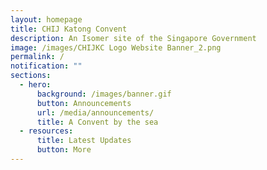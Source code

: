 ```yaml
---
layout: homepage
title: CHIJ Katong Convent
description: An Isomer site of the Singapore Government
image: /images/CHIJKC Logo Website Banner_2.png
permalink: /
notification: ""
sections:
  - hero:
      background: /images/banner.gif
      button: Announcements
      url: /media/announcements/
      title: A Convent by the sea
  - resources:
      title: Latest Updates
      button: More
---
```

